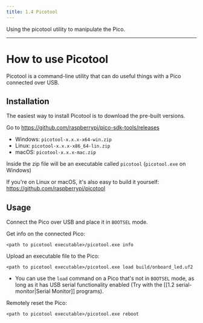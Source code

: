 ```yaml
---
title: 1.4 Picotool
---
```

Using the picotool utility to manipulate the Pico.

---
# How to use Picotool
Picotool is a command-line utility that can do useful things with a Pico connected over USB.
## Installation
The easiest way to install Picotool is to download the pre-built versions.

Go to https://github.com/raspberrypi/pico-sdk-tools/releases
- Windows: `picotool-x.x.x-x64-win.zip`
- Linux: `picotool-x.x.x-x86_64-lin.zip`
- macOS: `picotool-x.x.x-mac.zip`

Inside the zip file will be an executable called `picotool` (`picotool.exe` on Windows)

If you're on Linux or macOS, it's also easy to build it yourself: https://github.com/raspberrypi/picotool
## Usage
Connect the Pico over USB and place it in `BOOTSEL` mode.

Get info on the connected Pico:
```shell
<path to picotool executable>/picotool.exe info
```

Upload an executable file to the Pico:
```shell
<path to picotool executable>/picotool.exe load build/onboard_led.uf2
```
- You can use the `load` command on a Pico that's not in `BOOTSEL` mode, as long as it has USB serial functionality enabled (Try with the [[1.2 serial-monitor|Serial Monitor]] programs).

Remotely reset the Pico:
```shell
<path to picotool executable>/picotool.exe reboot
```
